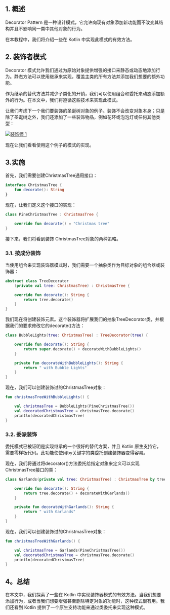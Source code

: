 ## 1. 概述

Decorator Pattern 是一种设计模式，它允许向现有对象添加新功能而不改变其结构并且不影响同一类中其他对象的行为。

在本教程中，我们将介绍一些在 Kotlin 中实现此模式的有效方法。

## 2. 装饰者模式

Decorator 模式允许我们通过为原始对象提供增强的接口来静态或动态地添加行为。静态方法可以使用继承来实现，覆盖主类的所有方法并添加我们想要的额外功能。

作为继承的替代方法并减少子类化的开销，我们可以使用组合和委托来动态添加额外的行为。在本文中，我们将遵循这些技术来实现此模式。

让我们考虑下一个我们要装饰的圣诞树对象的例子。装饰不会改变对象本身；只是除了圣诞树之外，我们还添加了一些装饰物品，例如花环或泡泡灯或任何其他类型：

[![装饰师 1](https://www.baeldung.com/wp-content/uploads/sites/5/2021/08/Decorator-1.svg)](https://www.baeldung.com/wp-content/uploads/sites/5/2021/08/Decorator-1.svg)

现在让我们看看使用这个例子的模式的实现。

## 3.实施

首先，我们需要创建ChristmasTree通用接口：

```kotlin
interface ChristmasTree {
    fun decorate(): String
}
```

现在，让我们定义这个接口的实现：

```kotlin
class PineChristmasTree : ChristmasTree {

    override fun decorate() = "Christmas tree"
}
```

接下来，我们将看到装饰 ChristmasTree对象的两种策略。

### 3.1. 按成分装饰

当使用组合来实现装饰器模式时，我们需要一个抽象类作为目标对象的组合器或装饰器：

```kotlin
abstract class TreeDecorator
    (private val tree: ChristmasTree) : ChristmasTree {

    override fun decorate(): String {
        return tree.decorate()
    }
}
```

我们现在将创建装饰元素。这个装饰器将扩展我们的抽象TreeDecorator类，并根据我们的要求修改它的decorate()方法：

```kotlin
class BubbleLights(tree: ChristmasTree) : TreeDecorator(tree) {

    override fun decorate(): String {
        return super.decorate() + decorateWithBubbleLights()
    }

    private fun decorateWithBubbleLights(): String {
        return " with Bubble Lights"
    }
}
```

现在，我们可以创建装饰过的ChristmasTree对象：

```kotlin
fun christmasTreeWithBubbleLights() {

    val christmasTree = BubbleLights(PineChristmasTree())
    val decoratedChristmasTree = christmasTree.decorate()
    println(decoratedChristmasTree)
}
```

### 3.2. 委派装饰

委托模式已被证明是实现继承的一个很好的替代方案，并且 Kotlin 原生支持它，需要零样板代码。此功能使使用by关键字的类委托创建装饰器变得容易。

现在，我们将通过将decorator()方法委托给指定对象来定义可以实现ChristmasTree接口的类：

```kotlin
class Garlands(private val tree: ChristmasTree) : ChristmasTree by tree {

    override fun decorate(): String {
        return tree.decorate() + decorateWithGarlands()
    }

    private fun decorateWithGarlands(): String {
        return " with Garlands"
    }
}
```

现在，我们可以创建装饰过的ChristmasTree对象：

```kotlin
fun christmasTreeWithGarlands() {

    val christmasTree = Garlands(PineChristmasTree())
    val decoratedChristmasTree = christmasTree.decorate()
    println(decoratedChristmasTree)
}
```

## 4。总结

在本文中，我们探索了一些在 Kotlin 中实现装饰器模式的有效方法。当我们想要添加行为，或者当我们想要增强甚至删除特定对象的功能时，这种模式很有用。我们还看到 Kotlin 提供了一个原生支持功能来通过类委托来实现这种模式。